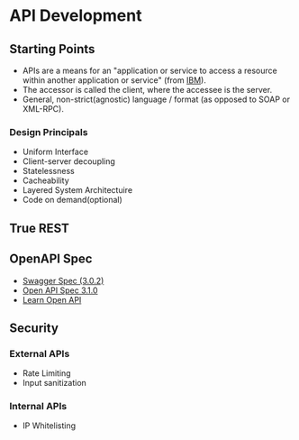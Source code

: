 # API Development

## Starting Points

- APIs are a means for an "application or service to access a resource within another application or service" (from [IBM](https://www.ibm.com/topics/rest-apis)).
- The accessor is called the client, where the accessee is the server.
- General, non-strict(agnostic) language / format (as opposed to SOAP or XML-RPC).

### Design Principals

- Uniform Interface
- Client-server decoupling
- Statelessness
- Cacheability
- Layered System Architectuire
- Code on demand(optional)

## True REST

## OpenAPI Spec

- [Swagger Spec (3.0.2)](https://swagger.io/specification/)
- [Open API Spec 3.1.0](https://spec.openapis.org/oas/v3.1.0)
- [Learn Open API](https://learn.openapis.org/)

## Security

### External APIs

- Rate Limiting
- Input sanitization

### Internal APIs

- IP Whitelisting
